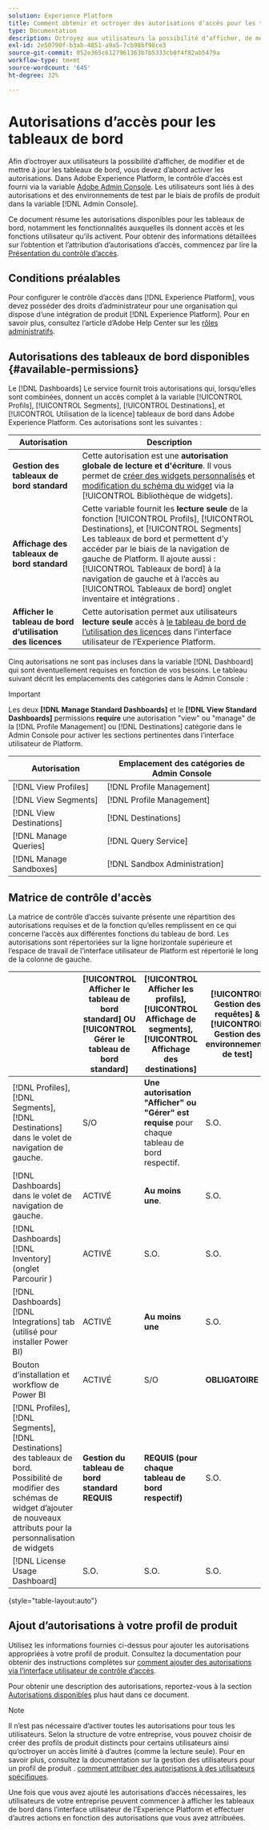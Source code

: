 ```yaml
---
solution: Experience Platform
title: Comment obtenir et octroyer des autorisations dʼaccès pour les tableaux de bord Experience Platform
type: Documentation
description: Octroyez aux utilisateurs la possibilité dʼafficher, de modifier et de mettre à jour les tableaux de bord Experience Platform à lʼaide dʼAdobe Admin Console.
exl-id: 2e50790f-b3ab-4851-a9a5-7cb98bf98ce3
source-git-commit: 052e365c6127961363b7b5333cb0f4f82ab5479a
workflow-type: tm+mt
source-wordcount: '645'
ht-degree: 32%

---
```


# Autorisations dʼaccès pour les tableaux de bord

Afin dʼoctroyer aux utilisateurs la possibilité dʼafficher, de modifier et de mettre à jour les tableaux de bord, vous devez dʼabord activer les autorisations. Dans Adobe Experience Platform, le contrôle d’accès est fourni via la variable [Adobe Admin Console](https://adminconsole.adobe.com/). Les utilisateurs sont liés à des autorisations et des environnements de test par le biais de profils de produit dans la variable [!DNL Admin Console].

Ce document résume les autorisations disponibles pour les tableaux de bord, notamment les fonctionnalités auxquelles ils donnent accès et les fonctions utilisateur qu’ils activent. Pour obtenir des informations détaillées sur lʼobtention et lʼattribution dʼautorisations dʼaccès, commencez par lire la [Présentation du contrôle dʼaccès](../access-control/home.md).

## Conditions préalables

Pour configurer le contrôle dʼaccès dans [!DNL Experience Platform], vous devez posséder des droits dʼadministrateur pour une organisation qui dispose dʼune intégration de produit [!DNL Experience Platform]. Pour en savoir plus, consultez l’article d’Adobe Help Center sur les [rôles administratifs](https://helpx.adobe.com/fr/enterprise/using/admin-roles.html).

## Autorisations des tableaux de bord disponibles {#available-permissions}

Le [!DNL Dashboards] Le service fournit trois autorisations qui, lorsqu’elles sont combinées, donnent un accès complet à la variable [!UICONTROL Profils], [!UICONTROL Segments], [!UICONTROL Destinations], et [!UICONTROL Utilisation de la licence] tableaux de bord dans Adobe Experience Platform. Ces autorisations sont les suivantes :

| Autorisation | Description |
|---|---|
| **Gestion des tableaux de bord standard** | Cette autorisation est une **autorisation globale de lecture et d&#39;écriture**. Il vous permet de [créer des widgets personnalisés](./customize/custom-widgets.md) et [modification du schéma du widget](./customize/edit-schema.md) via la [!UICONTROL Bibliothèque de widgets]. |
| **Affichage des tableaux de bord standard** | Cette variable fournit les **lecture seule** de la fonction [!UICONTROL Profils], [!UICONTROL Destinations], et [!UICONTROL Segments] Les tableaux de bord et permettent d’y accéder par le biais de la navigation de gauche de Platform. Il ajoute aussi : [!UICONTROL Tableaux de bord] à la navigation de gauche et à l’accès au [!UICONTROL Tableaux de bord] onglet inventaire et intégrations . |
| **Afficher le tableau de bord d’utilisation des licences** | Cette autorisation permet aux utilisateurs **lecture seule** accès à [le tableau de bord de l’utilisation des licences](./guides/license-usage.md) dans l’interface utilisateur de l’Experience Platform. |

Cinq autorisations ne sont pas incluses dans la variable [!DNL Dashboard] qui sont éventuellement requises en fonction de vos besoins. Le tableau suivant décrit les emplacements des catégories dans le Admin Console :

>[!IMPORTANT]
>
>Les deux **[!DNL Manage Standard Dashboards]** et le **[!DNL View Standard Dashboards]** permissions **require** une autorisation &quot;view&quot; ou &quot;manage&quot; de la [!DNL Profile Management] ou [!DNL Destinations] catégorie dans le Admin Console pour activer les sections pertinentes dans l’interface utilisateur de Platform.

| Autorisation | Emplacement des catégories de Admin Console |
|---|---|
| [!DNL View Profiles] | [!DNL Profile Management] |
| [!DNL View Segments] | [!DNL Profile Management] |
| [!DNL View Destinations] | [!DNL Destinations] |
| [!DNL Manage Queries] | [!DNL Query Service] |
| [!DNL Manage Sandboxes] | [!DNL Sandbox Administration] |

## Matrice de contrôle d&#39;accès

La matrice de contrôle d’accès suivante présente une répartition des autorisations requises et de la fonction qu’elles remplissent en ce qui concerne l’accès aux différentes fonctions du tableau de bord. Les autorisations sont répertoriées sur la ligne horizontale supérieure et l’espace de travail de l’interface utilisateur de Platform est répertorié le long de la colonne de gauche.

|  | [!UICONTROL Afficher le tableau de bord standard] OU [!UICONTROL Gérer le tableau de bord standard] | [!UICONTROL Afficher les profils],<br/>[!UICONTROL Affichage de segments],<br/> [!UICONTROL Affichage des destinations] | [!UICONTROL Gestion des requêtes] &amp; [!UICONTROL Gestion des environnements de test] | [!UICONTROL Afficher le tableau de bord d’utilisation des licences] |
|---|---|---|---|---|
| [!DNL Profiles],<br/>[!DNL Segments],<br/>[!DNL Destinations] dans le volet de navigation de gauche. | S/O | **Une autorisation &quot;Afficher&quot; ou &quot;Gérer&quot; est requise** pour chaque tableau de bord respectif. | S.O. | S.O. |
| [!DNL Dashboards] dans le volet de navigation de gauche. | ACTIVÉ | **Au moins une**. | S.O. | S.O. |
| [!DNL Dashboards] [!DNL Inventory] <br/>(onglet Parcourir ) | ACTIVÉ | S.O. | S.O. | S.O. |
| [!DNL Dashboards] [!DNL Integrations] tab <br/>(utilisé pour installer Power BI) | ACTIVÉ | **Au moins une** | S.O. | S.O. |
| Bouton d’installation et workflow de Power BI | ACTIVÉ | S/O | **OBLIGATOIRE** | S/O |
| [!DNL Profiles],<br/>[!DNL Segments],<br/>[!DNL Destinations] des tableaux de bord.<br/>Possibilité de modifier des schémas de widget d’ajouter de nouveaux attributs pour la personnalisation de widgets | **Gestion du tableau de bord standard REQUIS** | **REQUIS (pour chaque tableau de bord respectif)** | S.O. | S.O. |
| [!DNL License Usage Dashboard] | S.O. | S.O. | S.O. | ACTIVÉ |

{style=&quot;table-layout:auto&quot;}

## Ajout d’autorisations à votre profil de produit

Utilisez les informations fournies ci-dessus pour ajouter les autorisations appropriées à votre profil de produit. Consultez la documentation pour obtenir des instructions complètes sur [comment ajouter des autorisations via l’interface utilisateur de contrôle d’accès](../access-control/ui/permissions.md).

Pour obtenir une description des autorisations, reportez-vous à la section [Autorisations disponibles](#available-permissions) plus haut dans ce document.

>[!NOTE]
>
>Il nʼest pas nécessaire dʼactiver toutes les autorisations pour tous les utilisateurs. Selon la structure de votre entreprise, vous pouvez choisir de créer des profils de produit distincts pour certains utilisateurs ainsi quʼoctroyer un accès limité à dʼautres (comme la lecture seule). Pour en savoir plus, consultez la documentation sur la gestion des utilisateurs pour un profil de produit . [comment attribuer des autorisations à des utilisateurs spécifiques](../access-control/ui/users.md).

Une fois que vous avez ajouté les autorisations d’accès nécessaires, les utilisateurs de votre entreprise peuvent commencer à afficher les tableaux de bord dans l’interface utilisateur de l’Experience Platform et effectuer d’autres actions en fonction des autorisations que vous avez attribuées.

